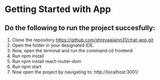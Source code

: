 # Getting Started with App

## Do the following to run the project succesfully:
   
   1. Clone the repository https://github.com/shreyaajainn31/chat-app.git 
   2. Open the folder in your designated IDE.
   3. Now, open the terminal and run the command cd frontend
   4. Run npm install
   5. Run npm install react-router-dom
   6. Run npm start
   7. Now open the project by navigating to: http://localhost:3001/